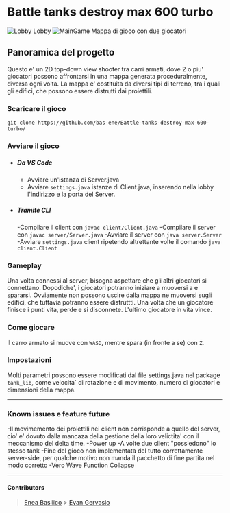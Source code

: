# Battle tanks destroy max 600 turbo
![Lobby](https://github.com/bas-ene/Battle-tanks-destroy-max-600-turbo/assets/68295216/4c6a043b-ae39-4a4a-96d6-c5673c10c389)
Lobby
![MainGame](https://github.com/bas-ene/Battle-tanks-destroy-max-600-turbo/assets/68295216/bcd80f0c-a0a3-4cfa-a543-37e2b46ef469)
Mappa di gioco con due giocatori

## Panoramica del progetto

Questo e' un 2D top-down view shooter tra carri armati, dove 2 o piu' giocatori possono affrontarsi in una mappa generata proceduralmente, diversa ogni volta. La mappa e' costituita da diversi tipi di terreno, tra i quali gli edifici, che possono essere distrutti dai proiettili.

### Scaricare il gioco

```
git clone https://github.com/bas-ene/Battle-tanks-destroy-max-600-turbo/
```

### Avviare il gioco

- ##### Da VS Code

  - Avviare un'istanza di Server.java
  - Avviare `settings.java` istanze di Client.java, inserendo nella lobby l'indirizzo e la porta del Server.

- ##### Tramite CLI
  -Compilare il client con `javac client/Client.java`
  -Compilare il server con `javac server/Server.java`
  -Avviare il server con `java server.Server`
  -Avviare `settings.java` client ripetendo altrettante volte il comando `java client.Client`

### Gameplay

Una volta connessi al server, bisogna aspettare che gli altri giocatori si connettano. Dopodiche', i giocatori potranno iniziare a muoversi a e spararsi. Ovviamente non possono uscire dalla mappa ne muoversi sugli edifici, che tuttavia potranno essere distruttti. Una volta che un giocatore finisce i punti vita, perde e si disconnete. L'ultimo giocatore in vita vince.

### Come giocare

Il carro armato si muove con `WASD`, mentre spara (in fronte a se) con `Z`.

### Impostazioni

Molti parametri possono essere modificati dal file settings.java nel package `tank_lib`, come velocita` di rotazione e di movimento, numero di giocatori e dimensioni della mappa.

---

### Known issues e feature future

-Il movimemento dei proiettili nei client non corrisponde a quello del server, cio' e' dovuto dalla mancaza della gestione della loro velictita' con il meccanismo del delta time.
-Power up
-A volte due client "possiedono" lo stesso tank
-Fine del gioco non implementata del tutto correttamente server-side, per qualche motivo non manda il pacchetto di fine partita nel modo corretto
-Vero Wave Function Collapse

---

#### Contributors

> [Enea Basilico](https://github.com/bas-ene/) > [Evan Gervasio](https://github.com/evangerva/)
